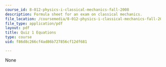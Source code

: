 ```yaml
---
course_id: 8-012-physics-i-classical-mechanics-fall-2008
description: Formula sheet for an exam on classical mechanics.
file_location: /coursemedia/8-012-physics-i-classical-mechanics-fall-2008/f86d8c266cf4ad86b727856cf12df681_e1equations.pdf
file_type: application/pdf
layout: pdf
title: Quiz 1 Equations
type: course
uid: f86d8c266cf4ad86b727856cf12df681

---
```

None